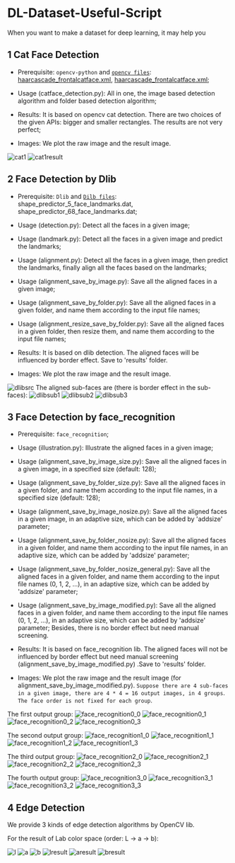 # DL-Dataset-Useful-Script

When you want to make a dataset for deep learning, it may help you

## 1 Cat Face Detection

- Prerequisite: `opencv-python` and [`opencv files`](https://github.com/zhaoyuzhi/opencv/tree/master/data/haarcascades): [haarcascade_frontalcatface.xml](https://github.com/zhaoyuzhi/opencv/blob/master/data/haarcascades/haarcascade_frontalcatface_extended.xml), [haarcascade_frontalcatface.xml](https://github.com/zhaoyuzhi/opencv/blob/master/data/haarcascades/haarcascade_frontalcatface_extended.xml);

- Usage (catface_detection.py): All in one, the image based detection algorithm and folder based detection algorithm;

- Results: It is based on opencv cat detection. There are two choices of the given APIs: bigger and smaller rectangles. The results are not very perfect;

- Images: We plot the raw image and the result image.

![cat1](https://github.com/zhaoyuzhi/DL-Dataset-Useful-Script/blob/master/catface_detection/cat1.jpg)
![cat1result](https://github.com/zhaoyuzhi/DL-Dataset-Useful-Script/blob/master/catface_detection/cat1_result.jpg)

## 2 Face Detection by Dlib

- Prerequisite: `Dlib` and [`Dilb files`](http://dlib.net/files/): shape_predictor_5_face_landmarks.dat, shape_predictor_68_face_landmarks.dat;

- Usage (detection.py): Detect all the faces in a given image;

- Usage (landmark.py): Detect all the faces in a given image and predict the landmarks;

- Usage (alignment.py): Detect all the faces in a given image, then predict the landmarks, finally align all the faces based on the landmarks;

- Usage (alignment_save_by_image.py): Save all the aligned faces in a given image;

- Usage (alignment_save_by_folder.py): Save all the aligned faces in a given folder, and name them according to the input file names;

- Usage (alignment_resize_save_by_folder.py): Save all the aligned faces in a given folder, then resize them, and name them according to the input file names;

- Results: It is based on dlib detection. The aligned faces will be influenced by border effect. Save to 'results' folder.

- Images: We plot the raw image and the result image.

![dlibsrc](https://github.com/zhaoyuzhi/DL-Dataset-Useful-Script/blob/master/face_detection_dlib/results/src.jpg)
The aligned sub-faces are (there is border effect in the sub-faces):
![dlibsub1](https://github.com/zhaoyuzhi/DL-Dataset-Useful-Script/blob/master/face_detection_dlib/results/det_0.jpg)
![dlibsub2](https://github.com/zhaoyuzhi/DL-Dataset-Useful-Script/blob/master/face_detection_dlib/results/det_1.jpg)
![dlibsub3](https://github.com/zhaoyuzhi/DL-Dataset-Useful-Script/blob/master/face_detection_dlib/results/det_2.jpg)

## 3 Face Detection by face_recognition

- Prerequisite: `face_recognition`;

- Usage (illustration.py): Illustrate the aligned faces in a given image;

- Usage (alignment_save_by_image_size.py): Save all the aligned faces in a given image, in a specified size (default: 128);

- Usage (alignment_save_by_folder_size.py): Save all the aligned faces in a given folder, and name them according to the input file names, in a specified size (default: 128);

- Usage (alignment_save_by_image_nosize.py): Save all the aligned faces in a given image, in an adaptive size, which can be added by 'addsize' parameter;

- Usage (alignment_save_by_folder_nosize.py): Save all the aligned faces in a given folder, and name them according to the input file names, in an adaptive size, which can be added by 'addsize' parameter;

- Usage (alignment_save_by_folder_nosize_general.py): Save all the aligned faces in a given folder, and name them according to the input file names (0, 1, 2, ...), in an adaptive size, which can be added by 'addsize' parameter;

- Usage (alignment_save_by_image_modified.py): Save all the aligned faces in a given folder, and name them according to the input file names (0, 1, 2, ...), in an adaptive size, which can be added by 'addsize' parameter; Besides, there is no border effect but need manual screening.

- Results: It is based on face_recognition lib. The aligned faces will not be influenced by border effect but need manual screening (alignment_save_by_image_modified.py) .Save to 'results' folder.

- Images: We plot the raw image and the result image (for alignment_save_by_image_modified.py). `Suppose there are 4 sub-faces in a given image, there are 4 * 4 = 16 output images, in 4 groups`. `The face order is not fixed for each group`.

The first output group:
![face_recognition0_0](https://github.com/zhaoyuzhi/DL-Dataset-Useful-Script/blob/master/face_detection_face_recognition/results/0_0.jpg)
![face_recognition0_1](https://github.com/zhaoyuzhi/DL-Dataset-Useful-Script/blob/master/face_detection_face_recognition/results/0_1.jpg)
![face_recognition0_2](https://github.com/zhaoyuzhi/DL-Dataset-Useful-Script/blob/master/face_detection_face_recognition/results/0_2.jpg)
![face_recognition0_3](https://github.com/zhaoyuzhi/DL-Dataset-Useful-Script/blob/master/face_detection_face_recognition/results/0_3.jpg)

The second output group:
![face_recognition1_0](https://github.com/zhaoyuzhi/DL-Dataset-Useful-Script/blob/master/face_detection_face_recognition/results/1_0.jpg)
![face_recognition1_1](https://github.com/zhaoyuzhi/DL-Dataset-Useful-Script/blob/master/face_detection_face_recognition/results/1_1.jpg)
![face_recognition1_2](https://github.com/zhaoyuzhi/DL-Dataset-Useful-Script/blob/master/face_detection_face_recognition/results/1_2.jpg)
![face_recognition1_3](https://github.com/zhaoyuzhi/DL-Dataset-Useful-Script/blob/master/face_detection_face_recognition/results/1_3.jpg)


The third output group:
![face_recognition2_0](https://github.com/zhaoyuzhi/DL-Dataset-Useful-Script/blob/master/face_detection_face_recognition/results/2_0.jpg)
![face_recognition2_1](https://github.com/zhaoyuzhi/DL-Dataset-Useful-Script/blob/master/face_detection_face_recognition/results/2_1.jpg)
![face_recognition2_2](https://github.com/zhaoyuzhi/DL-Dataset-Useful-Script/blob/master/face_detection_face_recognition/results/2_2.jpg)
![face_recognition2_3](https://github.com/zhaoyuzhi/DL-Dataset-Useful-Script/blob/master/face_detection_face_recognition/results/2_3.jpg)


The fourth output group:
![face_recognition3_0](https://github.com/zhaoyuzhi/DL-Dataset-Useful-Script/blob/master/face_detection_face_recognition/results/3_0.jpg)
![face_recognition3_1](https://github.com/zhaoyuzhi/DL-Dataset-Useful-Script/blob/master/face_detection_face_recognition/results/3_1.jpg)
![face_recognition3_2](https://github.com/zhaoyuzhi/DL-Dataset-Useful-Script/blob/master/face_detection_face_recognition/results/3_2.jpg)
![face_recognition3_3](https://github.com/zhaoyuzhi/DL-Dataset-Useful-Script/blob/master/face_detection_face_recognition/results/3_3.jpg)

## 4 Edge Detection

We provide 3 kinds of edge detection algorithms by OpenCV lib.

For the result of Lab color space (order: L -> a -> b):

![l](https://github.com/zhaoyuzhi/DL-Dataset-Useful-Script/blob/master/edge_detection/l.jpg)
![a](https://github.com/zhaoyuzhi/DL-Dataset-Useful-Script/blob/master/edge_detection/a.jpg)
![b](https://github.com/zhaoyuzhi/DL-Dataset-Useful-Script/blob/master/edge_detection/b.jpg)
![lresult](https://github.com/zhaoyuzhi/DL-Dataset-Useful-Script/blob/master/edge_detection/lresult.jpg)
![aresult](https://github.com/zhaoyuzhi/DL-Dataset-Useful-Script/blob/master/edge_detection/aresult.jpg)
![bresult](https://github.com/zhaoyuzhi/DL-Dataset-Useful-Script/blob/master/edge_detection/bresult.jpg)
